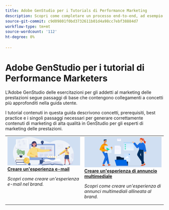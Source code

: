 ```yaml
---
title: Adobe GenStudio per i Tutorials di Performance Marketing
description: Scopri come completare un processo end-to-end, ad esempio la creazione di un’esperienza e-mail, seguendo le esercitazioni di GenStudio for Performance Marketers.
source-git-commit: c9d09801f0bd3732611b01d4a98cc7ebf38884d7
workflow-type: tm+mt
source-wordcount: '112'
ht-degree: 0%

---
```



# Adobe GenStudio per i tutorial di Performance Marketers

L’Adobe GenStudio delle esercitazioni per gli addetti al marketing delle prestazioni segue passaggi di base che contengono collegamenti a concetti più approfonditi nella guida utente.

I tutorial contenuti in questa guida descrivono concetti, prerequisiti, best practice e i singoli passaggi necessari per generare correttamente contenuti di marketing di alta qualità in GenStudio per gli esperti di marketing delle prestazioni.

<table style="table-layout:fixed">
<td valign="top">
   <div>
      <a href="create-email-experience.md">
      <img alt="Idee, libri, matita, computer" src="../assets/card-create-assets.png">
      <strong>Creare un'esperienza e-mail</strong>
      </a>
   </div>
   <p>
      <em>Scopri come creare un'esperienza e-mail nel brand.</em>
   </p>
</td>
<td valign="top">
   <div>
      <a href="create-meta-ad.md">
      <img alt="Idee, libri, matita, computer" src="../assets/card-manage-content.png">
      <strong>Creare un'esperienza di annuncio multimediale</strong>
      </a>
   </div>
   <p>
      <em>Scopri come creare un'esperienza di annunci multimediali allineata al brand.</em>
   </p>
</td><!-- 
<td valign="top">
   <div>
      <a href="create-email-experience.md">
      <img alt="Ideas, books, pencil, computer" src="../assets/card-create-assets.png">
      <strong>Create an email experience</strong>
      </a>
   </div>
   <p>
      <em>Learn how to create an on-brand Email experience.</em>
   </p>
</td> -->
</table>
